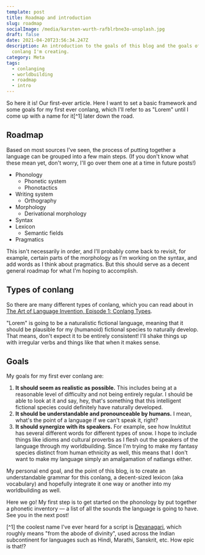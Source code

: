 ```yaml
---
template: post
title: Roadmap and introduction
slug: roadmap
socialImage: /media/karsten-wurth-rafblrbne3o-unsplash.jpg
draft: false
date: 2021-04-20T23:56:34.247Z
description: An introduction to the goals of this blog and the goals of the
  conlang I'm creating.
category: Meta
tags:
  - conlanging
  - worldbuilding
  - roadmap
  - intro
---
```


So here it is! Our first-ever article. Here I want to set a basic framework and some goals for my first ever conlang, which I'll refer to as "Lorem" until I come up with a name for it[^1] later down the road.

## Roadmap

Based on most sources I've seen, the process of putting together a language can be grouped into a few main steps. (If you don't know what these mean yet, don't worry, I'll go over them one at a time in future posts!)

* Phonology
  * Phonetic system
  * Phonotactics
* Writing system
  * Orthography
* Morphology
  * Derivational morphology
* Syntax
* Lexicon
  * Semantic fields
* Pragmatics

This isn't necessarily in order, and I'll probably come back to revisit, for example, certain parts of the morphology as I'm working on the syntax, and add words as I think about pragmatics. But this should serve as a decent general roadmap for what I'm hoping to accomplish.

## Types of conlang

So there are many different types of conlang, which you can read about in [The Art of Language Invention, Episode 1: Conlang Types](https://youtu.be/Mxmc8zo5Jns?list=PLyfe6tMeBf5W_O3YDqDnk4gqlMODILPpe).

"Lorem" is going to be a naturalistic fictional language, meaning that it should be plausible for my (humanoid) fictional species to naturally develop. That means, don't expect it to be entirely consistent! I'll shake things up with irregular verbs and things like that when it makes sense.

## Goals

My goals for my first ever conlang are:

1. **It should seem as realistic as possible.** This includes being at a reasonable level of difficulty and not being entirely regular. I should be able to look at it and say, hey, that's something that this intelligent fictional species could definitely have naturally developed.
2. **It should be understandable and pronounceable by humans.** I mean, what's the point of a language if we can't speak it, right?
3. **It should synergize with its speakers.** For example, see how Inuktitut has several different words for different types of snow. I hope to include things like idioms and cultural proverbs as I flesh out the speakers of the language through my worldbuilding. Since I'm trying to make my fantasy species distinct from human ethnicity as well, this means that I don't want to make my language simply an amalgamation of natlangs either.

My personal end goal, and the point of this blog, is to create an understandable grammar for this conlang, a decent-sized lexicon (aka vocabulary) and hopefully integrate it one way or another into my worldbuilding as well.

Here we go! My first step is to get started on the phonology by put together a phonetic inventory — a list of all the sounds the language is going to have. See you in the next post!

[^1] the coolest name I've ever heard for a script is [Devanagari](https://en.wikipedia.org/wiki/Devanagari), which roughly means "from the abode of divinity", used across the Indian subcontinent for languages such as Hindi, Marathi, Sanskrit, etc. How epic is that!?

